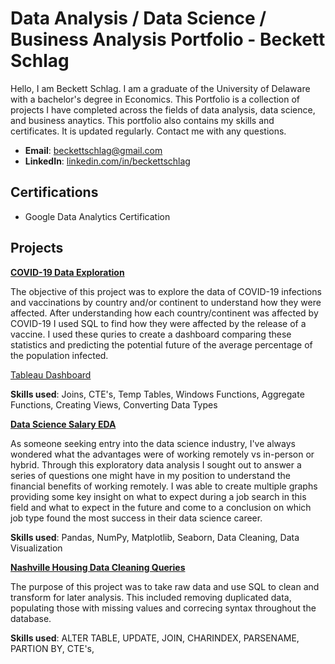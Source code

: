 # Data Analysis / Data Science / Business Analysis Portfolio - Beckett Schlag
Hello, I am Beckett Schlag. I am a graduate of the University of Delaware with a bachelor's degree in Economics. This Portfolio is a collection of projects I have completed across the fields of data analysis, data science, and business anaytics. This portfolio also contains my skills and certificates. It is updated regularly. Contact me with any questions.

- **Email**: [beckettschlag@gmail.com](beckettschlag@gmail.com)
- **LinkedIn**: [linkedin.com/in/beckettschlag](https://www.linkedin.com/in/beckettschlag/)

## Certifications
- Google Data Analytics Certification

## Projects
**[COVID-19 Data Exploration](https://github.com/beckettschlag/PortfolioProjects/blob/main/COVID-19%20Data%20Exploration.sql)**

The objective of this project was to explore the data of COVID-19 infections and vaccinations by country and/or continent to understand how they were affected. After understanding how each country/continent was affected by COVID-19 I used SQL to find how they were affected by the release of a vaccine. I used these quries to create a dashboard comparing these statistics and predicting the potential future of the average percentage of the population infected.

[Tableau Dashboard](https://public.tableau.com/app/profile/beckett.alexander.schlag/viz/COVIDDashboard_16670961924960/Dashboard1)

**Skills used**: Joins, CTE's, Temp Tables, Windows Functions, Aggregate Functions, Creating Views, Converting Data Types

**[Data Science Salary EDA](https://github.com/beckettschlag/PortfolioProjects/tree/main/Data%20Science%20Salaries%20EDA)**

As someone seeking entry into the data science industry, I've always wondered what the advantages were of working remotely vs in-person or hybrid. Through this exploratory data analysis I sought out to answer a series of questions one might have in my position to understand the financial benefits of working remotely. I was able to create multiple graphs providing some key insight on what to expect during a job search in this field and what to expect in the future and come to a conclusion on which job type found the most success in their data science career.

**Skills used**: Pandas, NumPy, Matplotlib, Seaborn, Data Cleaning, Data Visualization

**[Nashville Housing Data Cleaning Queries](https://github.com/beckettschlag/PortfolioProjects/blob/main/Nashville%20Housing%20Data%20Cleaning%20Queries.sql)**

The purpose of this project was to take raw data and use SQL to clean and transform for later analysis. This included removing duplicated data, populating those with missing values and correcing syntax throughout the database. 

**Skills used**: ALTER TABLE, UPDATE, JOIN, CHARINDEX, PARSENAME, PARTION BY, CTE's, 
